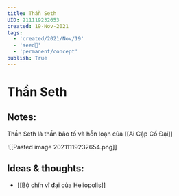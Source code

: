 ```yaml
---
title: Thần Seth
UID: 211119232653
created: 19-Nov-2021
tags:
  - 'created/2021/Nov/19'
  - 'seed🥜'
  - 'permanent/concept'
publish: True
---
```

# Thần Seth

## Notes:
Thần Seth là thần bão tố và hỗn loạn của [[Ai Cập Cổ Đại]]

![[Pasted image 20211119232654.png]]

## Ideas & thoughts:
- [[Bộ chín vĩ đại của Heliopolis]]

